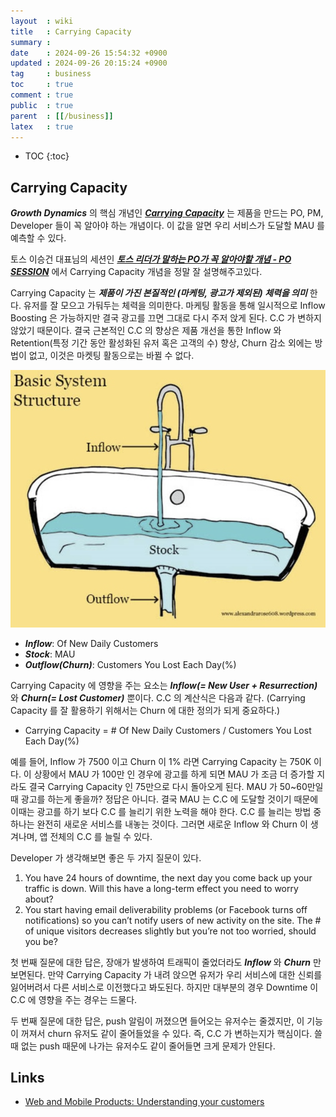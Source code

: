 ```yaml
---
layout  : wiki
title   : Carrying Capacity
summary : 
date    : 2024-09-26 15:54:32 +0900
updated : 2024-09-26 20:15:24 +0900
tag     : business
toc     : true
comment : true
public  : true
parent  : [[/business]]
latex   : true
---
```

* TOC
{:toc}

## Carrying Capacity

___Growth Dynamics___ 의 핵심 개념인 ___[Carrying Capacity](https://en.wikipedia.org/wiki/Carrying_capacity)___ 는 제품을 만드는 PO, PM, Developer 들이 꼭 알아야 하는 개념이다.
이 값을 알면 우리 서비스가 도달할 MAU 를 예측할 수 있다.

토스 이승건 대표님의 세션인 ___[토스 리더가 말하는 PO가 꼭 알아야할 개념 - PO SESSION](https://www.youtube.com/watch?v=tcrr2QiXt9M&t=59s)___ 에서 Carrying Capacity 개념을 정말 잘 설명해주고있다.

Carrying Capacity 는 ___제품이 가진 본질적인 (마케팅, 광고가 제외된) 체력을 의미___ 한다. 유저를 잘 모으고 가둬두는 체력을 의미한다.
마케팅 활동을 통해 일시적으로 Inflow Boosting 은 가능하지만 결국 광고를 끄면 그대로 다시 주저 앉게 된다. C.C 가 변하지 않았기 때문이다. 결국 근본적인 C.C 의 향상은 제품 개선을 통한 Inflow 와 Retention(특정 기간 동안 활성화된 유저 혹은 고객의 수) 향상, Churn 감소 외에는 방법이 없고, 이것은 마켓팅 활동으로는 바뀔 수 없다.

![](/resource/wiki/business-carrying-capacity/basic-system.png)

- ___Inflow___: Of New Daily Customers
- ___Stock___: MAU
- ___Outflow(Churn)___: Customers You Lost Each Day(%)

Carrying Capacity 에 영향을 주는 요소는 ___Inflow(= New User + Resurrection)___ 와 ___Churn(= Lost Customer)___ 뿐이다.
C.C 의 계산식은 다음과 같다. (Carrying Capacity 를 잘 활용하기 위해서는 Churn 에 대한 정의가 되게 중요하다.)

- Carrying Capacity = # Of New Daily Customers / Customers You Lost Each Day(%)

예를 들어, Inflow 가 7500 이고 Churn 이 1% 라면 Carrying Capacity 는 750K 이다. 이 상황에서 MAU 가 100만 인 경우에 광고를 하게 되면 MAU 가 조금 더 증가할 지라도 결국 Carrying Capacity 인 75만으로 다시 돌아오게 된다.
MAU 가 50~60만일 때 광고를 하는게 좋을까? 정답은 아니다. 결국 MAU 는 C.C 에 도달할 것이기 때문에 이때는 광고를 하기 보다 C.C 를 늘리기 위한 노력을 해야 한다.
C.C 를 늘리는 방법 중 하나는 완전히 새로운 서비스를 내놓는 것이다. 그러면 새로운 Inflow 와 Churn 이 생겨나며, 앱 전체의 C.C 를 늘릴 수 있다.

Developer 가 생각해보면 좋은 두 가지 질문이 있다.

1. You have 24 hours of downtime, the next day you come back up your traffic is down. Will this have a long-term effect you need to worry about?
2. You start having email deliverability problems (or Facebook turns off notifications) so you can’t notify users of new activity on the site. The # of unique visitors decreases slightly but you’re not too worried, should you be?

첫 번째 질문에 대한 답은, 장애가 발생하여 트래픽이 줄었더라도 ___Inflow___ 와 ___Churn___ 만 보면된다. 만약 Carrying Capacity 가 내려 앉으면 유저가 우리 서비스에 대한 신뢰를 잃어버려서 다른 서비스로 이전했다고 봐도된다. 하지만 대부분의 경우 Downtime 이 C.C 에 영향을 주는 경우는 드물다.

두 번째 질문에 대한 답은, push 알림이 꺼졌으면 들어오는 유저수는 줄겠지만, 이 기능이 꺼져서 churn 유저도 같이 줄어들었을 수 있다. 즉, C.C 가 변하는지가 핵심이다. 쓸 때 없는 push 때문에 나가는 유저수도 같이 줄어들면 크게 문제가 안된다.

## Links

- [Web and Mobile Products: Understanding your customers](https://keithschacht.medium.com/web-and-mobile-products-understanding-your-customers-d8ee1e56b5a3)